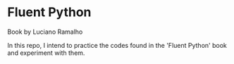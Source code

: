 # Fluent Python
Book by Luciano Ramalho

In this repo, I intend to practice the codes found in the 'Fluent Python' book and experiment with them. 